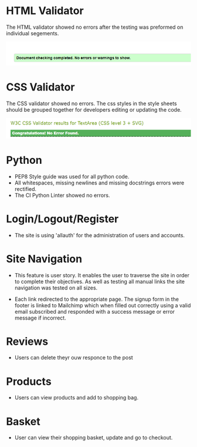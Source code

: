 # HTML Validator

The HTML validator showed no errors after the testing was preformed on individual segements.

![html](/media/about.png)

# CSS Validator

The CSS validator showed no errors. The css styles in the style sheets should be grouped together for developers editing or updating the code.

![css](/media/css.png)

# Python

* PEP8 Style guide was used for all python code.
* All whitespaces, missing newlines and missing docstrings errors were rectified.
* The CI Python Linter showed no errors.

# Login/Logout/Register

* The site is using 'allauth' for the administration of users and accounts.

# Site Navigation

* This feature is user story. It enables the user to traverse the site in order to complete their objectives. As well as testing all manual links the site navigation was tested on all sizes.

* Each link redirected to the appropriate page. The signup form in the footer is linked to Mailchimp which when filled out correctly using a valid email subscribed and responded with a success message or error message if incorrect.

# Reviews

* Users can delete theyr ouw responce to the post

# Products

* Users can view products and add to shopping bag.

# Basket

* User can view their shopping basket, update and go to checkout.
